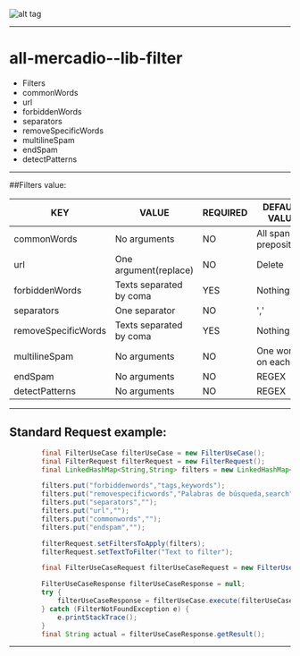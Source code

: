 ![alt tag](http://logoshabm.tmdb.de/240/014432471.JPG)     

- - - -
# all-mercadio--lib-filter

* Filters
 * commonWords
 * url
 * forbiddenWords
 * separators
 * removeSpecificWords
 * multilineSpam
 * endSpam
 * detectPatterns


- - - -
##Filters value:

KEY                 |           VALUE           |     REQUIRED     |     DEFAULT VALUE       |
--------------------|---------------------------|------------------|-------------------------|
commonWords         | No arguments              |       NO         |All spanish prepositions |
url                 | One argument(replace)     |       NO         |        Delete           |
forbiddenWords      | Texts separated by coma   |       YES        |       Nothing           |
separators          | One separator             |       NO         |         ','             |
removeSpecificWords | Texts separated by coma   |       YES        |       Nothing           |
multilineSpam       | No arguments              |       NO         |  One word on each line  |
endSpam             | No arguments              |       NO         |        REGEX            |
detectPatterns      | No arguments              |       NO         |        REGEX            |

- - - -
## Standard Request example:
```java
        final FilterUseCase filterUseCase = new FilterUseCase();
        final FilterRequest filterRequest = new FilterRequest();
        final LinkedHashMap<String,String> filters = new LinkedHashMap<>();

        filters.put("forbiddenwords","tags,keywords");
        filters.put("removespecificwords","Palabras de búsqueda,search");
        filters.put("separators","");
        filters.put("url","");
        filters.put("commonwords","");
        filters.put("endspam","");

        filterRequest.setFiltersToApply(filters);
        filterRequest.setTextToFilter("Text to filter");

        final FilterUseCaseRequest filterUseCaseRequest = new FilterUseCaseRequest(filterRequest);

        FilterUseCaseResponse filterUseCaseResponse = null;
        try {
            filterUseCaseResponse = filterUseCase.execute(filterUseCaseRequest);
        } catch (FilterNotFoundException e) {
            e.printStackTrace();
        }
        final String actual = filterUseCaseResponse.getResult();
```
- - - -